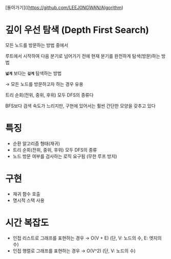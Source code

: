 [돌아가기]((https://github.com/LEEJ0NGWAN/Algorithm)
# 깊이 우선 탐색 (Depth First Search)

모든 노드를 방문하는 방법 중에서

 루트에서 시작하여 다음 분기로 넘어가기 전에 현재 분기를 완전하게 탐색(방문)하는 방법

**`넓게`** 보다는 **`깊게`** 탐색하는 방법

→ 모든 노드를 방문하고자 하는 경우 유용

트리 순회(전위, 중위, 후위) 모두 DFS의 종류다

BFS보다 검색 속도가 느리지만, 구현에 있어서는 훨씬 간단한 모양을 갖추고 있다

# 특징

- 순환 알고리즘 형태(재귀)
- 트리 순회(전위, 중위, 후위) 모두 DFS의 종류
- 노드 방문 여부를 검사하는 로직 요구됨 (무한 루프 방지)

# 구현

- 재귀 함수 호출
- 명시적 스택 사용

# 시간 복잡도

- 인접 리스트로 그래프를 표현하는 경우 → O(V + E) (단, V: 노드의 수, E: 엣지의 수)
- 인접 행렬로 그래프를 표현하는 경우 → O(V^2) (단, V: 노드의 수)
